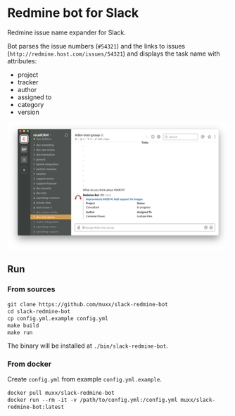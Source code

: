 # Redmine bot for Slack

Redmine issue name expander for Slack. 

Bot parses the issue numbers (`#54321`) and the links to issues (`http://redmine.host.com/issues/54321`) and displays the task name with attributes: 
* project
* tracker
* author
* assigned to
* category
* version

![Example](/static/screenshot.png?raw=true)

## Run

### From sources

```
git clone https://github.com/muxx/slack-redmine-bot
cd slack-redmine-bot
cp config.yml.example config.yml
make build
make run
```

The binary will be installed at `./bin/slack-redmine-bot`.

### From docker

Create `config.yml` from example `config.yml.example`.

```
docker pull muxx/slack-redmine-bot
docker run --rm -it -v /path/to/config.yml:/config.yml muxx/slack-redmine-bot:latest
```
